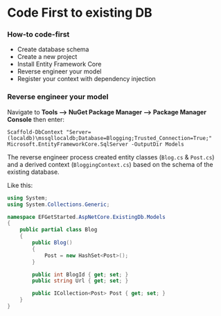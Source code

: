 # Code First to existing DB

### How-to code-first

* Create database schema
* Create a new project
* Install Entity Framework Core
* Reverse engineer your model
* Register your context with dependency injection

### Reverse engineer your model

Navigate to **Tools –&gt; NuGet Package Manager –&gt; Package Manager Console** then enter:

```text
Scaffold-DbContext "Server=(localdb)\mssqllocaldb;Database=Blogging;Trusted_Connection=True;" Microsoft.EntityFrameworkCore.SqlServer -OutputDir Models
```

The reverse engineer process created entity classes \(`Blog.cs` & `Post.cs`\) and a derived context \(`BloggingContext.cs`\) based on the schema of the existing database.

Like this:

```csharp
using System;
using System.Collections.Generic;

namespace EFGetStarted.AspNetCore.ExistingDb.Models
{
    public partial class Blog
    {
        public Blog()
        {
            Post = new HashSet<Post>();
        }

        public int BlogId { get; set; }
        public string Url { get; set; }

        public ICollection<Post> Post { get; set; }
    }
}
```

